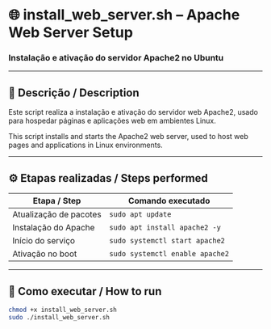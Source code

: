 # 🌐 install_web_server.sh – Apache Web Server Setup  
### Instalação e ativação do servidor Apache2 no Ubuntu

---

## 📌 Descrição / Description

Este script realiza a instalação e ativação do servidor web Apache2, usado para hospedar páginas e aplicações web em ambientes Linux.

This script installs and starts the Apache2 web server, used to host web pages and applications in Linux environments.

---

## ⚙️ Etapas realizadas / Steps performed

| Etapa / Step           | Comando executado                         |
|------------------------|-------------------------------------------|
| Atualização de pacotes | `sudo apt update`                         |
| Instalação do Apache   | `sudo apt install apache2 -y`             |
| Início do serviço      | `sudo systemctl start apache2`            |
| Ativação no boot       | `sudo systemctl enable apache2`           |

---

## 🚀 Como executar / How to run

```bash
chmod +x install_web_server.sh
sudo ./install_web_server.sh
